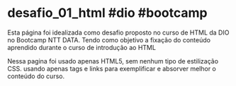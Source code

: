 # desafio_01_html #dio #bootcamp

Esta página foi idealizada como desafio proposto no curso de HTML da DIO no Bootcamp NTT DATA. 
Tendo como objetivo a fixação do conteúdo aprendido durante o curso de introdução ao HTML

Nessa pagina foi usado apenas HTML5, sem nenhum tipo de estilização CSS.
usando apenas tags e links para exemplificar e absorver melhor o conteúdo do curso.
